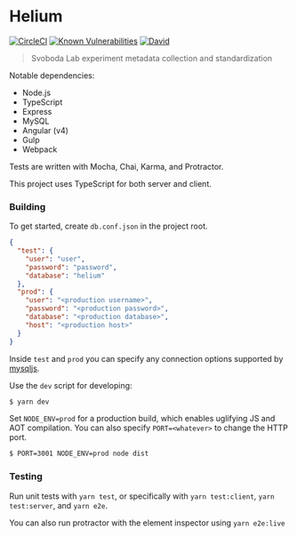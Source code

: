 # Helium

[![CircleCI](https://img.shields.io/circleci/project/github/thatJavaNerd/Helium.svg)](https://circleci.com/gh/thatJavaNerd/Helium)
[![Known Vulnerabilities](https://snyk.io/test/github/thatJavaNerd/Helium/badge.svg)](https://snyk.io/test/github/thatJavaNerd/Helium)
[![David](https://img.shields.io/david/thatJavaNerd/Helium.svg)](https://david-dm.org/thatJavaNerd/Helium)

> Svoboda Lab experiment metadata collection and standardization

Notable dependencies:

- Node.js
- TypeScript
- Express
- MySQL
- Angular (v4)
- Gulp
- Webpack

Tests are written with Mocha, Chai, Karma, and Protractor.

This project uses TypeScript for both server and client. 

### Building

To get started, create `db.conf.json` in the project root.

```json
{
  "test": {
    "user": "user",
    "password": "password",
    "database": "helium"
  },
  "prod": {
    "user": "<production username>",
    "password": "<production password>",
    "database": "<production database>",
    "host": "<production host>"
  }
}
```

Inside `test` and `prod` you can specify any connection options supported by [mysqljs](https://github.com/mysqljs/mysql#connection-options).

Use the `dev` script for developing:

```sh
$ yarn dev
```

Set `NODE_ENV=prod` for a production build, which enables uglifying JS and AOT compilation. You can also specify `PORT=<whatever>` to change the HTTP port.

```sh
$ PORT=3001 NODE_ENV=prod node dist
```

### Testing

Run unit tests with `yarn test`, or specifically with `yarn test:client`, `yarn test:server`, and `yarn e2e`.

You can also run protractor with the element inspector using `yarn e2e:live`

